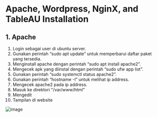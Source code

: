 # Apache, Wordpress, NginX, and TableAU Installation

## 1. Apache 
1. Login sebagai user di ubuntu server.
2. Gunakan perintah “sudo apt update” untuk memperbarui daftar paket yang tersedia.
3. Menginstall apache dengan perintah “sudo apt install apache2”.
4. Mengecek apk yang diinstal dengan perintah “sudo ufw app list”.
5. Gunakan perintah “sudo systemctl status apache2”.
6. Gunakan perintah “hostname -I” untuk melihat ip address.
7. Mengecek apache2 pada ip address.
8. Masuk ke direktori "/var/www/html"
9. Mengedit
10. Tampilan di website


![image](https://github.com/ekrtna/ApacheHadoop-Wordpress-NginX-TableAU/assets/150004277/ea2ddd63-c83e-4cc2-ae53-103890a52a68)

 


